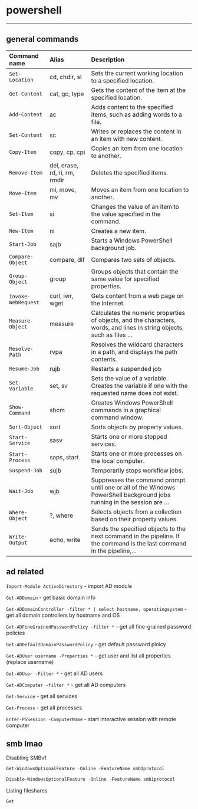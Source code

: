 # powershell

---

## general commands

| Command name        | Alias                         | Description                                                  |
| :------------------ | :---------------------------- | :----------------------------------------------------------- |
| `Set-Location`      | cd, chdir, sl                 | Sets the current working location to a specified location.   |
| `Get-Content`       | cat, gc, type                 | Gets the content of the item at the specified location.      |
| `Add-Content`       | ac                            | Adds content to the specified items, such as adding words to a file. |
| `Set-Content`       | sc                            | Writes or replaces the content in an item with new content.  |
| `Copy-Item`         | copy, cp, cpi                 | Copies an item from one location to another.                 |
| `Remove-Item`       | del, erase, rd, ri, rm, rmdir | Deletes the specified items.                                 |
| `Move-Item`         | mi, move, mv                  | Moves an item from one location to another.                  |
| `Set-Item`          | si                            | Changes the value of an item to the value specified in the command. |
| `New-Item`          | ni                            | Creates a new item.                                          |
| `Start-Job`         | sajb                          | Starts a Windows PowerShell background job.                  |
| `Compare-Object`    | compare, dif                  | Compares two sets of objects.                                |
| `Group-Object`      | group                         | Groups objects that contain the same value for specified properties. |
| `Invoke-WebRequest` | curl, iwr, wget               | Gets content from a web page on the Internet.                |
| `Measure-Object`    | measure                       | Calculates the numeric properties of objects, and the characters, words, and lines in string objects, such as files … |
| `Resolve-Path`      | rvpa                          | Resolves the wildcard characters in a path, and displays the path contents. |
| `Resume-Job`        | rujb                          | Restarts a suspended job                                     |
| `Set-Variable`      | set, sv                       | Sets the value of a variable. Creates the variable if one with the requested name does not exist. |
| `Show-Command`      | shcm                          | Creates Windows PowerShell commands in a graphical command window. |
| `Sort-Object`       | sort                          | Sorts objects by property values.                            |
| `Start-Service`     | sasv                          | Starts one or more stopped services.                         |
| `Start-Process`     | saps, start                   | Starts one or more processes on the local computer.          |
| `Suspend-Job`       | sujb                          | Temporarily stops workflow jobs.                             |
| `Wait-Job`          | wjb                           | Suppresses the command prompt until one or all of the Windows PowerShell background jobs running in the session are … |
| `Where-Object`      | ?, where                      | Selects objects from a collection based on their property values. |
| `Write-Output`      | echo, write                   | Sends the specified objects to the next command in the pipeline. If the command is the last command in the pipeline,… |

## ad related

`Import-Module ActiveDirectory` - import AD module

`Get-ADDomain` - get basic domain info

`Get-ADDomainController -filter * | select hostname, operatingsystem` - get all domain controllers by hostname and OS

`Get-ADFineGrainedPasswordPolicy -filter *` - get all fine-grained password policies

`Get-ADDefaultDomainPasswordPolicy` - get default password ploicy

`Get-ADUser username -Properties *` - get user and list all properties (replace username)

`Get-ADUser -Filter *` - get all AD users

`Get-ADComputer -filter *` - get all AD computers

`Get-Service` - get all services

`Get-Process` - get all processes

`Enter-PSSession -ComputerName` - start interactive session with remote computer

## smb lmao

Disabling SMBv1

```powershell
Get-WindowsOptionalFeature -Online -FeatureName smb1protocol
```

```powershell
Disable-WindowsOptionalFeature -Online -FeatureName smb1protocol
```

Listing fileshares

```
Get
```

